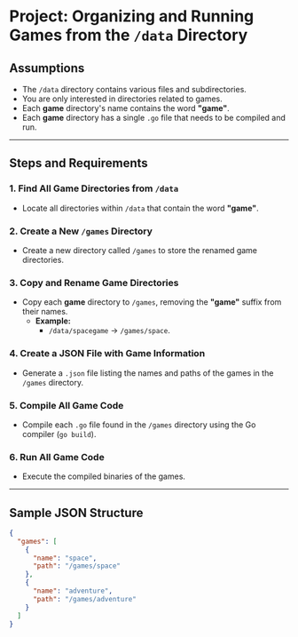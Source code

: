 # Project: Organizing and Running Games from the `/data` Directory

## Assumptions
- The `/data` directory contains various files and subdirectories.
- You are only interested in directories related to games.
- Each **game** directory's name contains the word **"game"**.
- Each **game** directory has a single `.go` file that needs to be compiled and run.

---

## Steps and Requirements

### 1. Find All Game Directories from `/data`
- Locate all directories within `/data` that contain the word **"game"**.

### 2. Create a New `/games` Directory
- Create a new directory called `/games` to store the renamed game directories.

### 3. Copy and Rename Game Directories
- Copy each **game** directory to `/games`, removing the **"game"** suffix from their names.  
  - **Example:**
    - `/data/spacegame` → `/games/space`.

### 4. Create a JSON File with Game Information
- Generate a `.json` file listing the names and paths of the games in the `/games` directory.

### 5. Compile All Game Code
- Compile each `.go` file found in the `/games` directory using the Go compiler (`go build`).

### 6. Run All Game Code
- Execute the compiled binaries of the games.

---

## Sample JSON Structure
```json
{
  "games": [
    {
      "name": "space",
      "path": "/games/space"
    },
    {
      "name": "adventure",
      "path": "/games/adventure"
    }
  ]
}

